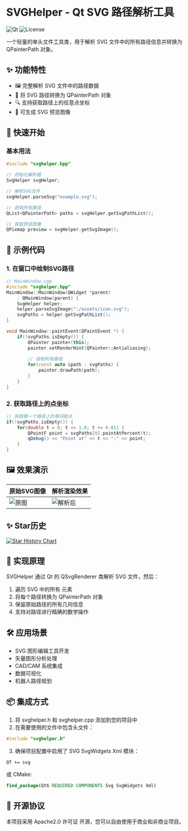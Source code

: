 # SVGHelper - Qt SVG 路径解析工具

![Qt](https://img.shields.io/badge/Qt-5.12%2B-brightgreen) 
![License](https://img.shields.io/badge/license-Apache2.0-blue)

一个轻量的单头文件工具类，用于解析 SVG 文件中的所有路径信息并转换为 QPainterPath 对象。

## ✨ 功能特性

- 🖼️ 完整解析 SVG 文件中的路径数据
- 📐 将 SVG 路径转换为 QPainterPath 对象
- 🔍 支持获取路径上的任意点坐标
- 🎨 可生成 SVG 预览图像

## 🚀 快速开始

### 基本用法

```cpp
#include "svghelper.hpp"

// 初始化解析器
SvgHelper svgHelper;

// 解析SVG文件
svgHelper.parseSvg("example.svg");

// 获取所有路径
QList<QPainterPath> paths = svgHelper.getSvgPathList();

// 获取预览图像
QPixmap preview = svgHelper.getSvgImage();
```

## 📝 示例代码
### 1. 在窗口中绘制SVG路径

```cpp
// MainWindow.cpp
#include "svghelper.hpp"
MainWindow::MainWindow(QWidget *parent) 
    : QMainWindow(parent) {
    SvgHelper helper;
    helper.parseSvgImage(":/assets/icon.svg");
    svgPaths = helper.getSvgPathList();
}

void MainWindow::paintEvent(QPaintEvent *) {
    if(!svgPaths.isEmpty()) {
        QPainter painter(this);
        painter.setRenderHint(QPainter::Antialiasing);
        
        // 绘制所有路径
        for(const auto &path : svgPaths) {
            painter.drawPath(path);
        }
    }
}
```

### 2. 获取路径上的点坐标
```cpp
// 获取第一个路径上的等间距点
if(!svgPaths.isEmpty()) {
    for(double t = 0; t <= 1.0; t += 0.01) {
        QPointF point = svgPaths[0].pointAtPercent(t);
        qDebug() << "Point at" << t << ":" << point;
    }
}
```
## 🖼️ 效果演示


| 原始SVG图像 | 解析渲染效果 |
|-------------|-------------|
| ![原图](https://img-blog.csdnimg.cn/ddb7442ad1064a5186f0a48c468131d2.png) | ![解析后](https://img-blog.csdnimg.cn/886708a50a3b40489b83571f60f63d28.png?x-oss-process=image/watermark,type_ZHJvaWRzYW5zZmFsbGJhY2s,shadow_50,text_Q1NETiBA5pyo6aOO5Y-v5Y-v,size_20,color_FFFFFF,t_70,g_se,x_16) |

## ✨ Star历史

[![Star History Chart](https://api.star-history.com/svg?repos=sorrowfeng/svgHelper&type=Date)](https://www.star-history.com/#sorrowfeng/svgHelper&Date)

## 📌 实现原理
SVGHelper 通过 Qt 的 QSvgRenderer 类解析 SVG 文件，然后：

1. 遍历 SVG 中的所有 <path> 元素
2. 将每个路径转换为 QPainterPath 对象
3. 保留原始路径的所有几何信息
4. 支持对路径进行精确的数学操作

## 🛠️ 应用场景
- SVG 图形编辑工具开发
- 矢量图形分析处理
- CAD/CAM 系统集成
- 数据可视化
- 机器人路径规划

## 📦 集成方式
1. 将 svghelper.h 和 svghelper.cpp 添加到您的项目中
2. 在需要使用的文件中包含头文件：
```cpp
#include "svghelper.h"
```
3. 确保项目配置中启用了 SVG SvgWidgets Xml 模块：
```qmake
QT += svg
```
或 CMake:
```cmake
find_package(Qt6 REQUIRED COMPONENTS Svg SvgWidgets Xml)
```

## 📜 开源协议
本项目采用 Apache2.0 许可证 开源，您可以自由使用于商业和非商业项目。
